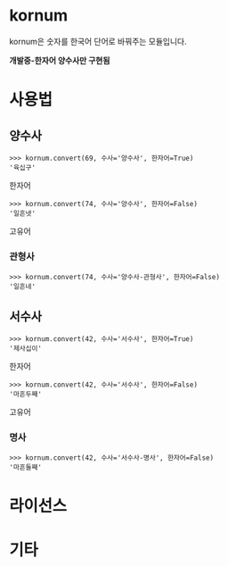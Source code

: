 kornum
====

kornum은 숫자를 한국어 단어로 바꿔주는 모듈입니다.

**개발중-한자어 양수사만 구현됨**

# 사용법
## 양수사
```
>>> kornum.convert(69, 수사='양수사', 한자어=True)
'육십구'
```
한자어

```
>>> kornum.convert(74, 수사='양수사', 한자어=False)
'일흔넷'
```
고유어

### 관형사
```
>>> kornum.convert(74, 수사='양수사-관형사', 한자어=False)
'일흔네'
```

## 서수사
```
>>> kornum.convert(42, 수사='서수사', 한자어=True)
'제사십이'
```
한자어

```
>>> kornum.convert(42, 수사='서수사', 한자어=False)
'마흔두째'
```
고유어

### 명사
```
>>> kornum.convert(42, 수사='서수사-명사', 한자어=False)
'마흔둘째'
```
# 라이선스

# 기타
